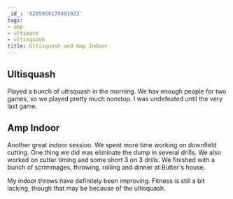 ```yaml
---
_id_: '6285958179401923'
tags:
- amp
- ultimate
- ultisquash
title: Ultisquash and Amp Indoor
---
```


## Ultisquash

Played a bunch of ultisquash in the morning. We hav enough people for two games, so we played pretty much nonstop. I was undefeated until the very last game.

## Amp Indoor

Another great indoor session. We spent more time working on downfield cutting. One thing we did was eliminate the dump in several drills. We also worked on cutter timing and some short 3 on 3 drills. We finished with a bunch of scrimmages, throwing, rolling and dinner at Butter's house. 

My indoor throws have definitely been improving. Fitness is still a bit lacking, though that may be because of the ultisquash.
